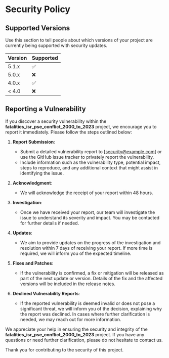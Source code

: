 # Security Policy

## Supported Versions

Use this section to tell people about which versions of your project are currently being supported with security updates.

| Version | Supported          |
| ------- | ------------------ |
| 5.1.x   | :white_check_mark: |
| 5.0.x   | :x:                |
| 4.0.x   | :white_check_mark: |
| < 4.0   | :x:                |

## Reporting a Vulnerability

If you discover a security vulnerability within the **fatalities_isr_pse_conflict_2000_to_2023** project, we encourage you to report it immediately. Please follow the steps outlined below:

1. **Report Submission**:
   - Submit a detailed vulnerability report to [security@example.com] or use the GitHub issue tracker to privately report the vulnerability.
   - Include information such as the vulnerability type, potential impact, steps to reproduce, and any additional context that might assist in identifying the issue.

2. **Acknowledgment**:
   - We will acknowledge the receipt of your report within 48 hours.
   
3. **Investigation**:
   - Once we have received your report, our team will investigate the issue to understand its severity and impact. You may be contacted for further details if needed.

4. **Updates**:
   - We aim to provide updates on the progress of the investigation and resolution within 7 days of receiving your report. If more time is required, we will inform you of the expected timeline.

5. **Fixes and Patches**:
   - If the vulnerability is confirmed, a fix or mitigation will be released as part of the next update or version. Details of the fix and the affected versions will be included in the release notes.

6. **Declined Vulnerability Reports**:
   - If the reported vulnerability is deemed invalid or does not pose a significant threat, we will inform you of the decision, explaining why the report was declined. In cases where further clarification is needed, we may reach out for more information.

We appreciate your help in ensuring the security and integrity of the **fatalities_isr_pse_conflict_2000_to_2023** project. If you have any questions or need further clarification, please do not hesitate to contact us.

Thank you for contributing to the security of this project.
